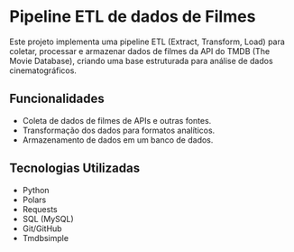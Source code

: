# Pipeline ETL de dados de Filmes

Este projeto implementa uma pipeline ETL (Extract, Transform, Load) para coletar, processar e armazenar dados de filmes da API do TMDB (The Movie Database), criando uma base estruturada para análise de dados cinematográficos.

## Funcionalidades

- Coleta de dados de filmes de APIs e outras fontes.
- Transformação dos dados para formatos analíticos.
- Armazenamento de dados em um banco de dados.

## Tecnologias Utilizadas

- Python
- Polars
- Requests
- SQL (MySQL)
- Git/GitHub
- Tmdbsimple
